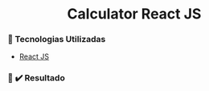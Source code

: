 <h1 align="center"> 
    Calculator React JS
</h1>

### :rocket: Tecnologias Utilizadas

- [React JS](https://reactjs.org/)

### :iphone: :heavy_check_mark: Resultado

<h1 align="center">
    
</h1>
